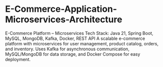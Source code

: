# E-Commerce-Application-Microservices-Architecture
E-Commerce Platform – Microservices  Tech Stack: Java 21, Spring Boot, MySQL, MongoDB, Kafka, Docker, REST API  A scalable e-commerce platform with microservices for user management, product catalog, orders, and inventory. Uses Kafka for asynchronous communication, MySQL/MongoDB for data storage, and Docker Compose for easy deployment.
